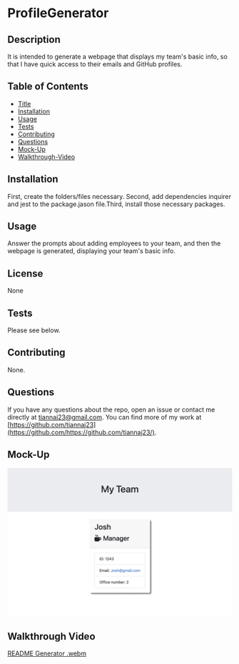 # ProfileGenerator

## Description
It is intended to generate a webpage that displays my team's basic info, so that I have quick access to their emails and GitHub profiles.


## Table of Contents
- [Title](#title)
- [Installation](#installation)
- [Usage](#usage)
- [Tests](#tests)
- [Contributing](#contributing)
- [Questions](#questions)
- [Mock-Up](#mock-up)
- [Walkthrough-Video](#walkthrough-video)


## Installation
First, create the folders/files necessary. Second, add dependencies inquirer and jest to the package.jason file.Third, install those necessary packages.

## Usage
Answer the prompts about adding employees to your team, and then the webpage is generated, displaying your team's basic info.

## License
None

## Tests
Please see below.

## Contributing
None.

## Questions
If you have any questions about the repo, open an issue or contact me directly at tiannaj23@gmail.com. You can find more of my work at [https://github.com/tiannaj23](https://github.com/https://github.com/tiannaj23/).

## Mock-Up
![screen shot](./images/Mock-Up.jpeg)

## Walkthrough Video
[README Generator .webm](https://drive.google.com/file/d/1Ul2yE0DsDuOxOI6HwVOW0zfw5K_2Ew6A/view)
